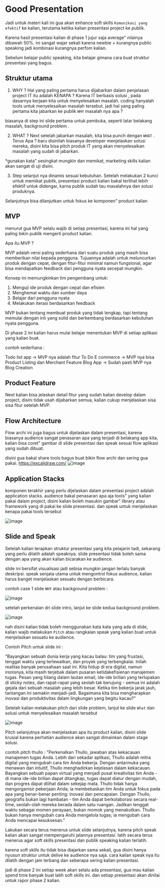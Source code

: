 # Good Presentation
Jadi untuk materi kali ini gua akan enhance soft skills `Komunikasi yang efektif` ke kalian, terutama ketika kalian presentasi project ke publik.

Karena hasil presentasi kalian di phase 1 jujur saja average" nilainya dibawah 50%. ini sangat wajar sekali karena newbie + kurangnya public speaking jadi kombinasi kurangnya perfom kalian.

Sebelum belajar public speaking, kita belajar gimana cara buat struktur presentasi yang bagus.

## Struktur utama 
1. WHY ?
Hal yang paling pertama harus dijabarkan dalam penjelasan project IT itu adalah KENAPA ?
Karena IT berbasis solusi , pada dasarnya kerjaan kita untuk menyelesaikan masalah.
coding hanyalah tools untuk menyelesaikan masalah tersebut. jadi hal yang paling pertama kita jabarkan ke publik `WHY` masalah nya apa ? 

biasanya di step ini slide pertama untuk pembuka, seperti latar belakang masalah, background problem .

2. WHAT ?
Next setelah jabarkan masalah, kita bisa punch dengan `WHAT` . Terus Apa ?
baru disinilah biasanya developer menjelaskan solusi mereka, disini kita bisa pitch produk IT yang akan menyelesaikan masalah yang sudah di jabarkan.

*gunakan kata" sesingkat mungkin dan memikat, marketing skills kalian akan sangat di uji disini.

3. Step selanjut nya dinamis sesuai kebutuhan.
Setelah melakukan 2 kunci untuk memikat publik, presentasi product kalian bakal terlihat lebih efektif untuk didengar, karna publik sudah tau masalahnya dan solusi produknya.

Selanjutnya bisa dilanjutkan untuk fokus ke komponen" product kalian

## MVP 
menurut gua MVP selalu wajib di setiap presentasi, karena ini hal yang paling bikin publik mengerti product kalian.

Apa itu MVP ?

MVP adalah versi paling sederhana dari suatu produk yang masih bisa memberikan nilai kepada pengguna. Tujuannya adalah untuk meluncurkan produk dengan cepat, dengan fitur-fitur minimal namun fungsional, agar bisa mendapatkan feedback dari pengguna nyata secepat mungkin.

Konsep ini memungkinkan tim pengembang untuk:
1. Menguji ide produk dengan cepat dan efisien
2. Menghemat waktu dan sumber daya
3. Belajar dari pengguna nyata
4. Melakukan iterasi berdasarkan feedback

MVP bukan tentang membuat produk yang tidak lengkap, tapi tentang memulai dengan inti yang solid dan berkembang berdasarkan kebutuhan nyata pengguna.

Di phase 2 ini kalian harus mulai belajar menentukan MVP di setiap aplikasi yang kalian buat.

contoh sederhana :

Todo list app -> MVP nya adalah fitur To Do
E commerce -> MVP nya bisa Product Listing dan Merchant Feature
Blog App -> Sudah pasti MVP nya Blog Creation


## Product Feature 
Next kalian bisa jelaskan detail fitur yang sudah kalian develop dalam project, disini tidak usah dijabarkan semua, kalian cukup menjelaskan sisa sisa fitur setelah MVP.

## Flow Architecture
Flow archi ini juga bagus untuk dijelaskan dalam presentasi, karena biasanya audience sangat penasaran apa yang terjadi di belakang app kita, kalian bisa coret" gambar di slide presentasi dan speak sesuai flow aplikasi yang sudah dibuat.

disini gua bakal share tools bagus buat bikin flow archi dan sering gua pakai.
https://excalidraw.com/
![image](https://github.com/user-attachments/assets/33a2159e-3434-467a-bb7e-7733e4a9f0c4)

## Application Stacks 
komponen terakhir yang perlu dijelaskan dalam presentasi project adalah application stacks.
audience bakal penasaran apa aja tools" yang kalian pakai dalam project, disini kalian boleh masukin gambar" library atau framework yang di pakai ke slide presentasi. dan speak untuk menjelaskan kenapa pakai tools tersebut

![image](https://github.com/user-attachments/assets/8912b841-895f-4f3d-abe8-bf6fcd4949f4)

## Slide and Speak 

Setelah kalian terapkan struktur presentasi yang kita pelajarin tadi, sekarang yang perlu dilatih adalah speaknya. slide presentasi tidak boleh sama dengan apa yang akan kalian bicarakan ke audience.

slide ini bersifat visualisasi jadi sebisa mungkin jangan terlalu banyak deskripsi.
speak senjata utama untuk mengontrol fokus audience, kalian harus banget menjelaskan sesuatu dengan berbicara.

contoh case 1 slide `WHY` atau background problem :

![image](https://github.com/user-attachments/assets/fa6f3147-25bd-40fd-aae4-4ccbd6a5a60e)

setelah perkenalan dri slide intro, lanjut ke slide kedua background problem.

![image](https://github.com/user-attachments/assets/db5519a6-2934-46ce-b033-77a33104ecd6)

nah disini kalian tidak boleh menggunakan kata kata yang ada di slide, kalian wajib melakukan `Pitch` atau rangkaian speak yang kalian buat untuk menjelaskan sesuatu ke audience.

Contoh Pitch untuk slide ini :

"Bayangkan sebuah dunia kerja yang kacau balau: tim yang frustasi, tenggat waktu yang terlewatkan, dan proyek yang terbengkalai. Inilah realitas banyak perusahaan saat ini. Kita hidup di era digital, namun ironisnya, kita masih terjebak dalam pusaran ketidakefisienan manajemen tugas. Pesan yang hilang dalam lautan email, ide-ide brilian yang terlupakan di sticky notes, dan rapat-rapat yang seolah tak berujung - semua ini adalah gejala dari sebuah masalah yang lebih besar. Ketika tim bekerja jarak jauh, tantangan ini semakin menjadi-jadi. Bagaimana kita bisa mengharapkan inovasi dan produktivitas dalam lingkungan yang begitu kacau?"

Setelah kalian melakukan pitch dari slide problem, lanjut ke slide `What` dan solusi untuk menyelesaikan masalah tersebut

![image](https://github.com/user-attachments/assets/eeda9236-5d94-4779-a7d1-549e40d9f17b)

Pitch selanjutnya akan menjelaskan apa itu product kalian, disini slide krusial karena perhatian audience akan sangat dimainkan dalam stage solusi.

contoh pitch thullo : 
"Perkenalkan Thullo, jawaban atas kekacauan manajemen tugas Anda. Lebih dari sekadar aplikasi, Thullo adalah mitra digital yang mengubah cara tim Anda bekerja. Dengan antarmuka yang menawan dan intuitif, Thullo menghadirkan kejelasan dalam kekacauan. Bayangkan sebuah papan virtual yang menjadi pusat kreativitas tim Anda - di mana ide-ide brilian dapat ditangkap, tugas dapat diatur dengan mudah, dan progres dapat dilihat dalam sekejap mata. Thullo tidak hanya mengorganisir pekerjaan Anda; ia membebaskan tim Anda untuk fokus pada apa yang benar-benar penting: inovasi dan pencapaian. Dengan Thullo, geografis bukan lagi hambatan - tim Anda dapat berkolaborasi secara real-time, seolah-olah mereka berada dalam satu ruangan. Jadikan tenggat waktu sebagai momen perayaan, bukan momok yang menakutkan. Thullo bukan hanya mengubah cara Anda mengelola tugas; ia mengubah cara Anda mencapai kesuksesan."

Lakukan secara terus menerus untuk slide selanjutnya, karena pitch speak kalian akan sangat mempengaruhi jalannya presentasi. latih secara terus menerus agar soft skills presentasi dan publik speaking kalian terlatih.

karena soft skills itu tidak bisa diajarkan sama sekali, gua disini hanya nyusun struktur untuk delive ke audience nya saja. cara kalian speak nya itu dilatih dengan jam terbang dan seberapa sering kalian presentasi.

jadi di phase 2 ini setiap week akan selalu ada presentasi, gua mau kalian spend time banyak buat latih soft skills ini. dan setiap presentasi akan dinilai untuk rapor phase 2 kalian.
